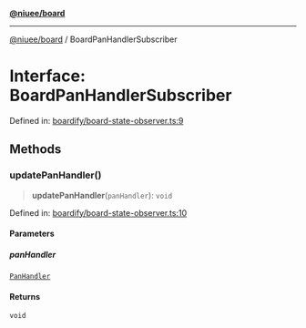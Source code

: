 [**@niuee/board**](../README.md)

***

[@niuee/board](../globals.md) / BoardPanHandlerSubscriber

# Interface: BoardPanHandlerSubscriber

Defined in: [boardify/board-state-observer.ts:9](https://github.com/niuee/board/blob/a0a1179721d4f4b943b6a9bc156753ac9737e502/src/boardify/board-state-observer.ts#L9)

## Methods

### updatePanHandler()

> **updatePanHandler**(`panHandler`): `void`

Defined in: [boardify/board-state-observer.ts:10](https://github.com/niuee/board/blob/a0a1179721d4f4b943b6a9bc156753ac9737e502/src/boardify/board-state-observer.ts#L10)

#### Parameters

##### panHandler

[`PanHandler`](PanHandler.md)

#### Returns

`void`
